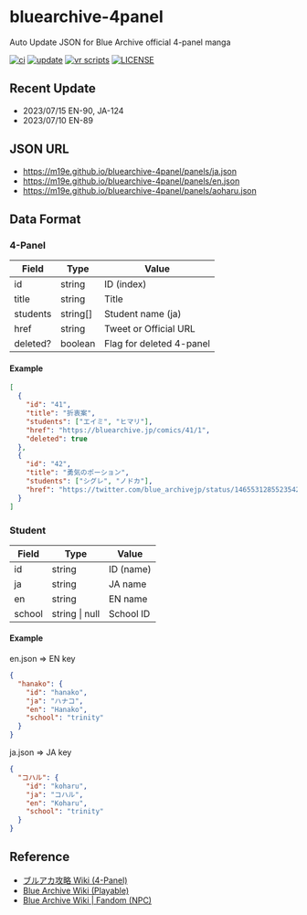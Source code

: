 # bluearchive-4panel

Auto Update JSON for Blue Archive official 4-panel manga

[![ci](https://github.com/m19e/4panel-scraper/actions/workflows/ci.yml/badge.svg)](https://github.com/m19e/4panel-scraper/actions/workflows/ci.yml)
[![update](https://github.com/m19e/4panel-scraper/actions/workflows/update.yml/badge.svg)](https://github.com/m19e/4panel-scraper/actions/workflows/update.yml)
[![vr scripts](https://badges.velociraptor.run/flat.svg)](https://velociraptor.run)
[![LICENSE](https://img.shields.io/badge/license-MIT-brightgreen)](LICENSE)

## Recent Update

- 2023/07/15 EN-90, JA-124
- 2023/07/10 EN-89

## JSON URL

- https://m19e.github.io/bluearchive-4panel/panels/ja.json
- https://m19e.github.io/bluearchive-4panel/panels/en.json
- https://m19e.github.io/bluearchive-4panel/panels/aoharu.json

## Data Format

### 4-Panel

| Field    | Type     | Value                    |
| -------- | -------- | ------------------------ |
| id       | string   | ID (index)               |
| title    | string   | Title                    |
| students | string[] | Student name (ja)        |
| href     | string   | Tweet or Official URL    |
| deleted? | boolean  | Flag for deleted 4-panel |

#### Example

```json
[
  {
    "id": "41",
    "title": "折衷案",
    "students": ["エイミ", "ヒマリ"],
    "href": "https://bluearchive.jp/comics/41/1",
    "deleted": true
  },
  {
    "id": "42",
    "title": "勇気のポーション",
    "students": ["シグレ", "ノドカ"],
    "href": "https://twitter.com/blue_archivejp/status/1465531285523542017"
  }
]
```

### Student

| Field  | Type           | Value     |
| ------ | -------------- | --------- |
| id     | string         | ID (name) |
| ja     | string         | JA name   |
| en     | string         | EN name   |
| school | string \| null | School ID |

#### Example

en.json => EN key

```json
{
  "hanako": {
    "id": "hanako",
    "ja": "ハナコ",
    "en": "Hanako",
    "school": "trinity"
  }
}
```

ja.json => JA key

```json
{
  "コハル": {
    "id": "koharu",
    "ja": "コハル",
    "en": "Koharu",
    "school": "trinity"
  }
}
```

## Reference

- [ブルアカ攻略 Wiki (4-Panel)](https://bluearchive.wikiru.jp/?Twitter%E9%80%A3%E8%BC%89#Manga)
- [Blue Archive Wiki (Playable)](https://bluearchive.wiki/wiki/Characters)
- [Blue Archive Wiki | Fandom (NPC)](https://bluearchive.fandom.com/wiki/Category:NPC)
